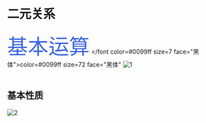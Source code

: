 # 二元关系
<font color=#4169E1 size=72>基本运算</font>
</font color=#0099ff size=7 face="黑体">color=#0099ff size=72 face="黑体"</font>
![1](https://i.loli.net/2019/10/07/BqfPb7eHNMpTKvr.png)</br></br>
## 基本性质
![2](https://i.loli.net/2019/10/07/pbIuw1QJfdB6GhT.png)
